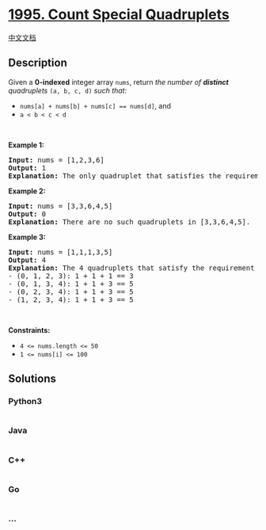 # [1995. Count Special Quadruplets](https://leetcode.com/problems/count-special-quadruplets)

[中文文档](/solution/1900-1999/1995.Count%20Special%20Quadruplets/README.md)

## Description

<p>Given a <strong>0-indexed</strong> integer array <code>nums</code>, return <em>the number of <strong>distinct</strong> quadruplets</em> <code>(a, b, c, d)</code> <em>such that:</em></p>

<ul>
	<li><code>nums[a] + nums[b] + nums[c] == nums[d]</code>, and</li>
	<li><code>a &lt; b &lt; c &lt; d</code></li>
</ul>

<p>&nbsp;</p>
<p><strong class="example">Example 1:</strong></p>

<pre>
<strong>Input:</strong> nums = [1,2,3,6]
<strong>Output:</strong> 1
<strong>Explanation:</strong> The only quadruplet that satisfies the requirement is (0, 1, 2, 3) because 1 + 2 + 3 == 6.
</pre>

<p><strong class="example">Example 2:</strong></p>

<pre>
<strong>Input:</strong> nums = [3,3,6,4,5]
<strong>Output:</strong> 0
<strong>Explanation:</strong> There are no such quadruplets in [3,3,6,4,5].
</pre>

<p><strong class="example">Example 3:</strong></p>

<pre>
<strong>Input:</strong> nums = [1,1,1,3,5]
<strong>Output:</strong> 4
<strong>Explanation:</strong> The 4 quadruplets that satisfy the requirement are:
- (0, 1, 2, 3): 1 + 1 + 1 == 3
- (0, 1, 3, 4): 1 + 1 + 3 == 5
- (0, 2, 3, 4): 1 + 1 + 3 == 5
- (1, 2, 3, 4): 1 + 1 + 3 == 5
</pre>

<p>&nbsp;</p>
<p><strong>Constraints:</strong></p>

<ul>
	<li><code>4 &lt;= nums.length &lt;= 50</code></li>
	<li><code>1 &lt;= nums[i] &lt;= 100</code></li>
</ul>


## Solutions

<!-- tabs:start -->

### **Python3**

```python

```

### **Java**

```java

```

### **C++**

```cpp

```

### **Go**

```go

```

### **...**

```

```

<!-- tabs:end -->